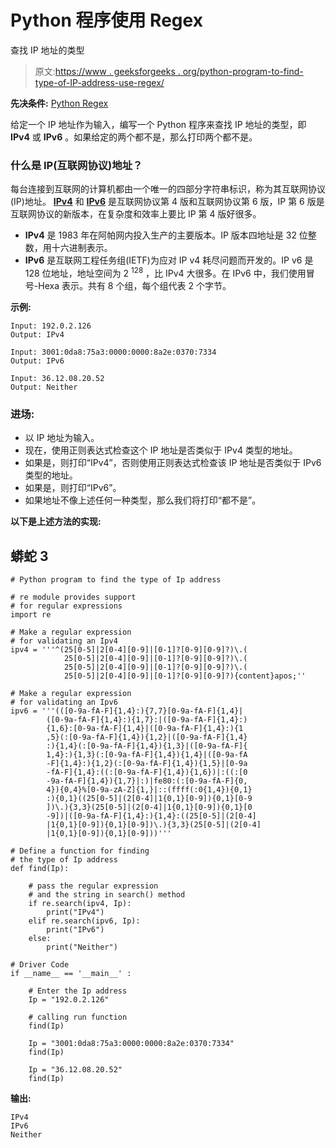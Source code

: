 # Python 程序使用 Regex

查找 IP 地址的类型

> 原文:[https://www . geeksforgeeks . org/python-program-to-find-type-of-IP-address-use-regex/](https://www.geeksforgeeks.org/python-program-to-find-the-type-of-ip-address-using-regex/)

**先决条件:** [Python Regex](https://www.geeksforgeeks.org/regular-expression-python-examples-set-1/)

给定一个 IP 地址作为输入，编写一个 Python 程序来查找 IP 地址的类型，即 **IPv4** 或 **IPv6** 。如果给定的两个都不是，那么打印两个都不是。

### **什么是 IP(互联网协议)地址？**

每台连接到互联网的计算机都由一个唯一的四部分字符串标识，称为其互联网协议(IP)地址。 [**IPv4**](https://www.geeksforgeeks.org/what-is-ipv4/) 和 [**IPv6**](https://www.geeksforgeeks.org/internet-protocol-version-6-ipv6/) 是互联网协议第 4 版和互联网协议第 6 版，IP 第 6 版是互联网协议的新版本，在复杂度和效率上要比 IP 第 4 版好很多。

*   **IPv4** 是 1983 年在阿帕网内投入生产的主要版本。IP 版本四地址是 32 位整数，用十六进制表示。
*   **IPv6** 是互联网工程任务组(IETF)为应对 IP v4 耗尽问题而开发的。IP v6 是 128 位地址，地址空间为 2 <sup>128</sup> ，比 IPv4 大很多。在 IPv6 中，我们使用冒号-Hexa 表示。共有 8 个组，每个组代表 2 个字节。

**示例:**

```
Input: 192.0.2.126
Output: IPv4

Input: 3001:0da8:75a3:0000:0000:8a2e:0370:7334
Output: IPv6

Input: 36.12.08.20.52
Output: Neither
```

### **进场:**

*   以 IP 地址为输入。
*   现在，使用正则表达式检查这个 IP 地址是否类似于 IPv4 类型的地址。
*   如果是，则打印“IPv4”，否则使用正则表达式检查该 IP 地址是否类似于 IPv6 类型的地址。
*   如果是，则打印“IPv6”。
*   如果地址不像上述任何一种类型，那么我们将打印“都不是”。

**以下是上述方法的实现:**

## 蟒蛇 3

```
# Python program to find the type of Ip address

# re module provides support
# for regular expressions
import re

# Make a regular expression
# for validating an Ipv4
ipv4 = '''^(25[0-5]|2[0-4][0-9]|[0-1]?[0-9][0-9]?)\.(
            25[0-5]|2[0-4][0-9]|[0-1]?[0-9][0-9]?)\.(
            25[0-5]|2[0-4][0-9]|[0-1]?[0-9][0-9]?)\.(
            25[0-5]|2[0-4][0-9]|[0-1]?[0-9][0-9]?){content}apos;''

# Make a regular expression
# for validating an Ipv6
ipv6 = '''(([0-9a-fA-F]{1,4}:){7,7}[0-9a-fA-F]{1,4}|
        ([0-9a-fA-F]{1,4}:){1,7}:|([0-9a-fA-F]{1,4}:)
        {1,6}:[0-9a-fA-F]{1,4}|([0-9a-fA-F]{1,4}:){1
        ,5}(:[0-9a-fA-F]{1,4}){1,2}|([0-9a-fA-F]{1,4}
        :){1,4}(:[0-9a-fA-F]{1,4}){1,3}|([0-9a-fA-F]{
        1,4}:){1,3}(:[0-9a-fA-F]{1,4}){1,4}|([0-9a-fA
        -F]{1,4}:){1,2}(:[0-9a-fA-F]{1,4}){1,5}|[0-9a
        -fA-F]{1,4}:((:[0-9a-fA-F]{1,4}){1,6})|:((:[0
        -9a-fA-F]{1,4}){1,7}|:)|fe80:(:[0-9a-fA-F]{0,
        4}){0,4}%[0-9a-zA-Z]{1,}|::(ffff(:0{1,4}){0,1}
        :){0,1}((25[0-5]|(2[0-4]|1{0,1}[0-9]){0,1}[0-9
        ])\.){3,3}(25[0-5]|(2[0-4]|1{0,1}[0-9]){0,1}[0
        -9])|([0-9a-fA-F]{1,4}:){1,4}:((25[0-5]|(2[0-4]
        |1{0,1}[0-9]){0,1}[0-9])\.){3,3}(25[0-5]|(2[0-4]
        |1{0,1}[0-9]){0,1}[0-9]))'''

# Define a function for finding
# the type of Ip address
def find(Ip): 

    # pass the regular expression
    # and the string in search() method
    if re.search(ipv4, Ip):
        print("IPv4")
    elif re.search(ipv6, Ip):
        print("IPv6")
    else:
        print("Neither")

# Driver Code 
if __name__ == '__main__' : 

    # Enter the Ip address
    Ip = "192.0.2.126"

    # calling run function 
    find(Ip)

    Ip = "3001:0da8:75a3:0000:0000:8a2e:0370:7334"
    find(Ip)

    Ip = "36.12.08.20.52"
    find(Ip)
```

**输出:**

```
IPv4
IPv6
Neither
```